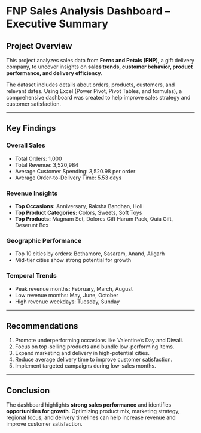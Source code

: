 # FNP Sales Analysis Dashboard – Executive Summary

## Project Overview
This project analyzes sales data from **Ferns and Petals (FNP)**, a gift delivery company, to uncover insights on **sales trends, customer behavior, product performance, and delivery efficiency**.  

The dataset includes details about orders, products, customers, and relevant dates. Using Excel (Power Pivot, Pivot Tables, and formulas), a comprehensive dashboard was created to help improve sales strategy and customer satisfaction.

---

## Key Findings

### Overall Sales
- Total Orders: 1,000  
- Total Revenue: 3,520,984  
- Average Customer Spending: 3,520.98 per order  
- Average Order-to-Delivery Time: 5.53 days  

### Revenue Insights
- **Top Occasions:** Anniversary, Raksha Bandhan, Holi  
- **Top Product Categories:** Colors, Sweets, Soft Toys  
- **Top Products:** Magnam Set, Dolores Gift Harum Pack, Quia Gift, Deserunt Box  

### Geographic Performance
- Top 10 cities by orders: Bethamore, Sasaram, Anand, Aligarh  
- Mid-tier cities show strong potential for growth  

### Temporal Trends
- Peak revenue months: February, March, August  
- Low revenue months: May, June, October  
- High revenue weekdays: Tuesday, Sunday  

---

## Recommendations
1. Promote underperforming occasions like Valentine’s Day and Diwali.  
2. Focus on top-selling products and bundle low-performing items.  
3. Expand marketing and delivery in high-potential cities.  
4. Reduce average delivery time to improve customer satisfaction.  
5. Implement targeted campaigns during low-sales months.  

---

## Conclusion
The dashboard highlights **strong sales performance** and identifies **opportunities for growth**. Optimizing product mix, marketing strategy, regional focus, and delivery timelines can help increase revenue and improve customer satisfaction.
